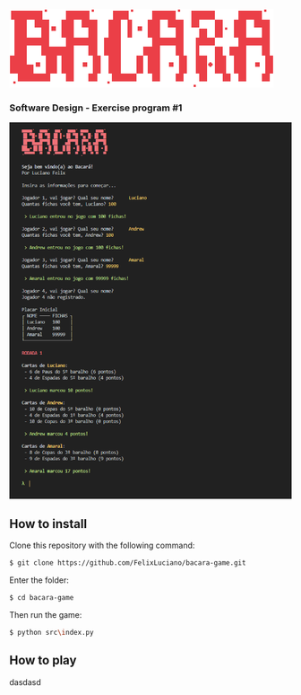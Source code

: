![BACARA](assets/logo.png)

### Software Design - Exercise program #1

![BACARA](assets/game.png)


## How to install

Clone this repository with the following command:
```bash
$ git clone https://github.com/FelixLuciano/bacara-game.git
```

Enter the folder:
```bash
$ cd bacara-game
```

Then run the game:
```bash
$ python src\index.py
```

## How to play

dasdasd
